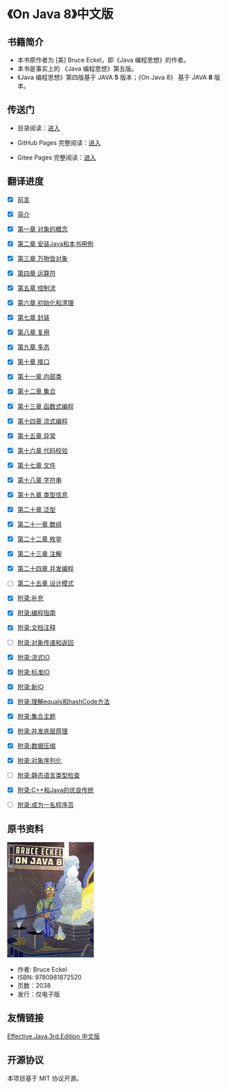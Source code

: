 # 《On Java 8》中文版

## 书籍简介

* 本书原作者为 [美] Bruce Eckel，即《Java 编程思想》的作者。
* 本书是事实上的 《Java 编程思想》第五版。
* 《Java 编程思想》第四版基于 JAVA **5** 版本；《On Java 8》 基于 JAVA **8** 版本。


## 传送门

- 目录阅读：[进入](https://github.com/LingCoder/OnJava8/blob/master/SUMMARY.md)

- GitHub Pages 完整阅读：[进入](https://lingcoder.github.io/OnJava8/)

- Gitee Pages 完整阅读：[进入](https://lingcoder.gitee.io/onjava8/)


## 翻译进度

- [x] [前言](book/thinking-in-java/00-Preface.md)
- [x] [简介](book/thinking-in-java/00-Introduction.md)
- [x] [第一章 对象的概念](book/thinking-in-java/01-What-is-an-Object.md)
- [x] [第二章 安装Java和本书用例](book/thinking-in-java/02-Installing-Java-and-the-Book-Examples.md)
- [x] [第三章 万物皆对象](book/thinking-in-java/03-Objects-Everywhere.md)
- [x] [第四章 运算符](book/thinking-in-java/04-Operators.md)
- [x] [第五章 控制流](book/thinking-in-java/05-Control-Flow.md)
- [x] [第六章 初始化和清理](book/thinking-in-java/06-Housekeeping.md) 
- [x] [第七章 封装](book/thinking-in-java/07-Implementation-Hiding.md) 
- [x] [第八章 复用](book/thinking-in-java/08-Reuse.md)
- [x] [第九章 多态](book/thinking-in-java/09-Polymorphism.md)
- [x] [第十章 接口](book/thinking-in-java/10-Interfaces.md)
- [x] [第十一章 内部类](book/thinking-in-java/11-Inner-Classes.md)
- [x] [第十二章 集合](book/thinking-in-java/12-Collections.md)
- [x] [第十三章 函数式编程](book/thinking-in-java/13-Functional-Programming.md)
- [x] [第十四章 流式编程](book/thinking-in-java/14-Streams.md) 
- [x] [第十五章 异常](book/thinking-in-java/15-Exceptions.md)
- [x] [第十六章 代码校验](book/thinking-in-java/16-Validating-Your-Code.md)
- [x] [第十七章 文件](book/thinking-in-java/17-Files.md)
- [x] [第十八章 字符串](book/thinking-in-java/18-Strings.md)
- [x] [第十九章 类型信息](book/thinking-in-java/19-Type-Information.md) 
- [x] [第二十章 泛型](book/thinking-in-java/20-Generics.md)
- [x] [第二十一章 数组](book/thinking-in-java/21-Arrays.md)
- [x] [第二十二章 枚举](book/thinking-in-java/22-Enumerations.md)
- [x] [第二十三章 注解](book/thinking-in-java/23-Annotations.md)
- [x] [第二十四章 并发编程](book/thinking-in-java/24-Concurrent-Programming.md)
- [ ] [第二十五章 设计模式](book/thinking-in-java/25-Patterns.md)
- [x] [附录:补充](book/thinking-in-java/Appendix-Supplements.md)
- [x] [附录:编程指南](book/thinking-in-java/Appendix-Programming-Guidelines.md)
- [x] [附录:文档注释](book/thinking-in-java/Appendix-Javadoc.md)
- [ ] [附录:对象传递和返回](book/thinking-in-java/Appendix-Passing-and-Returning-Objects.md)
- [x] [附录:流式IO](book/thinking-in-java/Appendix-IO-Streams.md)
- [x] [附录:标准IO](book/thinking-in-java/Appendix-Standard-IO.md)
- [x] [附录:新IO](book/thinking-in-java/Appendix-New-IO.md)
- [x] [附录:理解equals和hashCode方法](book/thinking-in-java/Appendix-Understanding-equals-and-hashCode.md)
- [x] [附录:集合主题](book/thinking-in-java/Appendix-Collection-Topics.md)  
- [x] [附录:并发底层原理](book/thinking-in-java/Appendix-Low-Level-Concurrency.md)
- [x] [附录:数据压缩](book/thinking-in-java/Appendix-Data-Compression.md)
- [x] [附录:对象序列化](book/thinking-in-java/Appendix-Object-Serialization.md)
- [ ] [附录:静态语言类型检查](book/thinking-in-java/Appendix-Benefits-and-Costs-of-Static-Type-Checking.md)
- [x] [附录:C++和Java的优良传统](book/thinking-in-java/Appendix-The-Positive-Legacy-of-C-plus-plus-and-Java.md)
- [ ] [附录:成为一名程序员](book/thinking-in-java/Appendix-Becoming-a-Programmer.md)


## 原书资料

<div align="left">
<img src="https://raw.githubusercontent.com/LingCoder/OnJava8/master/cover_small.jpg"  alt="cover_small"/>
 </div>

* 作者: Bruce Eckel 
* ISBN: 9780981872520
* 页数：2038
* 发行：仅电子版



## 友情链接

[Effective.Java.3rd.Edition 中文版](https://sjsdfg.github.io/effective-java-3rd-chinese/#/)



## 开源协议

本项目基于 MIT 协议开源。





